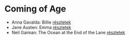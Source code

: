 # Coming of Age

- Anna Gavalda: Billie [részletek](../_details/Anna%20Gavalda.md#id_959)
- Jane Austen: Emma [részletek](../_details/Jane%20Austen.md#id_57)
- Neil Gaiman: The Ocean at the End of the Lane [részletek](../_details/Neil%20Gaiman.md#id_1806)